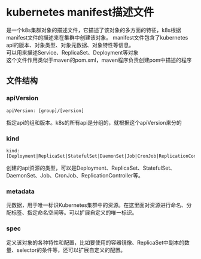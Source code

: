 # kubernetes manifest描述文件

是一个k8s集群对象的描述文件，它描述了该对象的多方面的特征，k8s根据manifest文件的描述来在集群中创建该对象。
manifest文件包含了kubernetes api的版本、对象类型、对象元数据、对象特性等信息。  
可以用来描述Service、ReplicaSet、Deployment等对象  
这个文件作用类似于maven的pom.xml，maven程序负责创建pom中描述的程序

## 文件结构

### apiVersion

```
apiVersion: [group]/[version]
```
  
指定api的组和版本。k8s的所有api是分组的，就根据这个apiVersion来分的

### kind

```
kind: [Deployment|ReplicaSet|StatefulSet|DaemonSet|Job|CronJob|ReplicationController]
```
创建的api资源的类型，可以是Deployment、ReplicaSet、StatefulSet、DaemonSet、Job、CronJob、ReplicationController等。

### metadata

元数据，用于唯一标识Kubernetes集群中的资源。在这里面对资源进行命名、分配标签、指定命名空间等。可以扩展自定义的唯一标识。

### spec

定义该对象的各种特性和配置，比如要使用的容器镜像、ReplicaSet中副本的数量、selector的条件等，还可以扩展自定义的配置。


